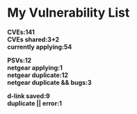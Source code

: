 # **My Vulnerability List**

**CVEs:141**  
**CVEs shared:3+2**  
**currently applying:54**  

**PSVs:12**  
**netgear applying:1**  
**netgear duplicate:12**  
**netgear duplicate && bugs:3**   

**d-link saved:9**  
**duplicate || error:1**  
